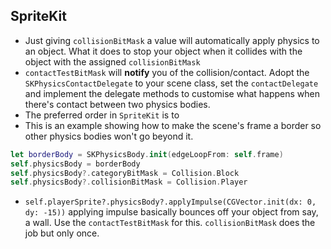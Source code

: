 ## SpriteKit

- Just giving `collisionBitMask` a value will automatically apply physics to an object. What it does to stop your object when it collides with the object with the assigned `collisionBitMask`
- `contactTestBitMask` will **notify** you of the collision/contact. Adopt the `SKPhysicsContactDelegate` to your scene class, set the `contactDelegate` and implement the delegate methods to customise what happens when there's contact between two physics bodies.
- The preferred order in `SpriteKit` is to 
- This is an example showing how to make the scene's frame a border so other physics bodies won't go beyond it.
``` swift
let borderBody = SKPhysicsBody.init(edgeLoopFrom: self.frame)
self.physicsBody = borderBody
self.physicsBody?.categoryBitMask = Collision.Block
self.physicsBody?.collisionBitMask = Collision.Player
```
- `self.playerSprite?.physicsBody?.applyImpulse(CGVector.init(dx: 0, dy: -15))` applying impulse basically bounces off your object from say, a wall. Use the `contactTestBitMask` for this. `collisionBitMask` does the job but only once.
